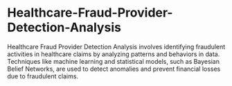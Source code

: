# Healthcare-Fraud-Provider-Detection-Analysis
Healthcare Fraud Provider Detection Analysis involves identifying fraudulent activities in healthcare claims by analyzing patterns and behaviors in data. Techniques like machine learning and statistical models, such as Bayesian Belief Networks, are used to detect anomalies and prevent financial losses due to fraudulent claims.
